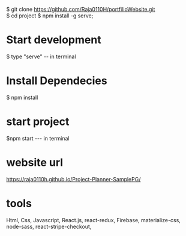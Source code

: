 
$ git clone https://github.com/Raja0110H/portfilioWebsite.git      
$ cd project 
$ npm install -g serve;  
# Start development
$ type "serve" -- in terminal 


# Install  Dependecies

$ npm install

# start project 
$npm start --- in terminal
  
# website url  
https://raja0110h.github.io/Project-Planner-SamplePG/

# tools

Html,
Css,
Javascript,
React.js,
react-redux,
Firebase,
materialize-css,
node-sass, 
react-stripe-checkout,
